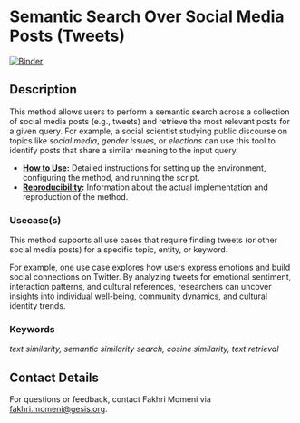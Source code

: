 # Semantic Search Over Social Media Posts (Tweets)

[![Binder](https://mybinder.org/badge_logo.svg)](https://notebooks.gesis.org/binder/v2/gh/BDA-KTS/semantic-search-over_social-media-posts/HEAD?labpath=semantic-search-over_social-media-posts.ipynb)


## Description
This method allows users to perform a semantic search across a collection of social media posts (e.g., tweets) and retrieve the most relevant posts for a given query. For example, a social scientist studying public discourse on topics like *social media*, *gender issues*, or *elections* can use this tool to identify posts that share a similar meaning to the input query.


- **[How to Use](https://github.com/BDA-KTS/semantic-search-over_social-media-posts/blob/main/how_to_use.md):** Detailed instructions for setting up the environment, configuring the method, and running the script.
- **[Reproducibility](https://github.com/BDA-KTS/semantic-search-over_social-media-posts/blob/main/reproducibility.md):** Information about the actual implementation and reproduction of the method.

### Usecase(s)
This method supports all use cases that require finding tweets (or other social media posts) for a specific topic, entity, or keyword.

For example, one use case explores how users express emotions and build social connections on Twitter. By analyzing tweets for emotional sentiment, interaction patterns, and cultural references, researchers can uncover insights into individual well-being, community dynamics, and cultural identity trends.

### Keywords
*text similarity, semantic similarity search, cosine similarity, text retrieval*





## Contact Details
For questions or feedback, contact Fakhri Momeni via [fakhri.momeni@gesis.org](mailto:fakhri.momeni@gesis.org).
